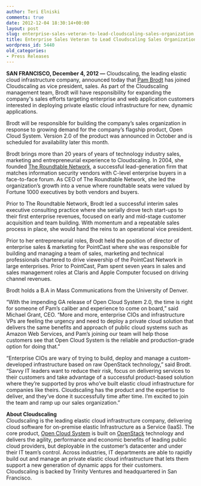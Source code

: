 ```yaml
---
author: Teri Elniski
comments: true
date: 2012-12-04 18:30:14+00:00
layout: post
slug: enterprise-sales-veteran-to-lead-cloudscaling-sales-organization
title: Enterprise Sales Veteran to Lead Cloudscaling Sales Organization
wordpress_id: 5440
old_categories:
- Press Releases
---
```


**SAN FRANCISCO, December 4, 2012 —** Cloudscaling, the leading elastic cloud infrastructure company, announced today that [Pam Brodt](http://www.cloudscaling.com/blog/author/pambrodt/) has joined Cloudscaling as vice president, sales. As part of the Cloudscaling management team, Brodt will have responsibility for expanding the company's sales efforts targeting enterprise and web application customers interested in deploying private elastic cloud infrastructure for new, dynamic applications.

Brodt will be responsible for building the company’s sales organization in response to growing demand for the company’s flagship product, Open Cloud System. Version 2.0 of the product was announced in October and is scheduled for availability later this month.  
  
Brodt brings more than 20 years of years of technology industry sales, marketing and entrepreneurial experience to Cloudscaling. In 2004, she founded [The Roundtable Network](http://www.theroundtablenetwork.com/), a successful lead-generation firm that matches information security vendors with C-level enterprise buyers in a face-to-face forum. As CEO of The Roundtable Network, she led the organization’s growth into a venue where roundtable seats were valued by Fortune 1000 executives by both vendors and buyers.  
  
Prior to The Roundtable Network, Brodt led a successful interim sales executive consulting practice where she serially drove tech start-ups to their first enterprise revenues, focused on early and mid-stage customer acquisition and team building. With momentum and a repeatable sales process in place, she would hand the reins to an operational vice president.   
  
Prior to her entrepreneurial roles, Brodt held the position of director of enterprise sales & marketing for PointCast where she was responsible for building and managing a team of sales, marketing and technical professionals chartered to drive viewership of the PointCast Network in large enterprises. Prior to PointCast, Pam spent seven years in sales and sales management roles at Claris and Apple Computer focused on driving channel revenues.  
  
Brodt holds a B.A in Mass Communications from the University of Denver.  
  
“With the impending GA release of Open Cloud System 2.0, the time is right for someone of Pam’s caliber and experience to come on board,” said Michael Grant, CEO. “More and more, enterprise CIOs and infrastructure VPs are feeling the urgency and need to deploy a private cloud solution that delivers the same benefits and approach of public cloud systems such as Amazon Web Services, and Pam’s joining our team will help those customers see that Open Cloud System is the reliable and production-grade option for doing that.”  
  
“Enterprise CIOs are wary of trying to build, deploy and manage a custom-developed infrastructure based on raw OpenStack technology,” said Brodt. “Savvy IT leaders want to reduce their risk, focus on delivering services to their customers and take advantage of a successful product-based solution where they’re supported by pros who’ve built elastic cloud infrastructure for companies like theirs. Cloudscaling has the product and the expertise to deliver, and they’ve done it successfully time after time. I’m excited to join the team and ramp up our sales organization.”  
  
**About Cloudscaling**  
Cloudscaling is the leading elastic cloud infrastructure company, delivering cloud software for on-premise elastic Infrastructure as a Service (IaaS). The core product, [Open Cloud System](http://www.cloudscaling.com/ocs-system-overview/) is built on [OpenStack](http://www.cloudscaling.com/openstack/) technology and delivers the agility, performance and economic benefits of leading public cloud providers, but deployable in the customer’s datacenter and under their IT team’s control. Across industries, IT departments are able to rapidly build out and manage an private elastic cloud infrastructure that lets them support a new generation of dynamic apps for their customers. Cloudscaling is backed by Trinity Ventures and headquartered in San Francisco.

###
